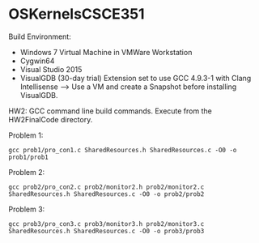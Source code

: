 # OSKernelsCSCE351

Build Environment:
- Windows 7 Virtual Machine in VMWare Workstation
- Cygwin64 
- Visual Studio 2015 
- VisualGDB (30-day trial) Extension set to use GCC 4.9.3-1 with Clang Intellisense 
  --> Use a VM and create a Snapshot before installing VisualGDB. 

HW2: GCC command line build commands.  Execute from the HW2FinalCode directory.

  Problem 1:
  
    gcc prob1/pro_con1.c SharedResources.h SharedResources.c -O0 -o prob1/prob1
    
  Problem 2:
  
    gcc prob2/pro_con2.c prob2/monitor2.h prob2/monitor2.c SharedResources.h SharedResources.c -O0 -o prob2/prob2
    
  Problem 3:
  
    gcc prob3/pro_con3.c prob3/monitor3.h prob2/monitor3.c SharedResources.h SharedResources.c -O0 -o prob3/prob3

